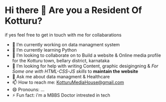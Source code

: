 # Hi there 👋 Are you a Resident Of Kotturu? 
if yes feel free to get in touch with me for collabarations

- 🔭 I’m currently working on data managment system
- 🌱 I’m currently learning Python
- 👯 I’m looking to collaborate on to Build a website & Online media profile for the Kotturu town, bellary district, karnataka
- 🤔 I’m looking for help with writing Content, graphic desigingning & *For Some one with HTML-CSS-JS skills* to **maintain the website**
- 💬 Ask me about data managment & Healthcare
- 📫 How to reach me: KotturuMediaHouse@gmail.com
- 😄 Pronouns: ...
- ⚡ Fun fact: i'm a MBBS Doctor intrested in tech

